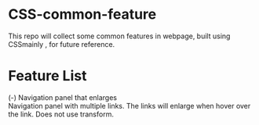 # CSS-common-feature
This repo will collect some common features in webpage, built using CSSmainly , for future reference.

# Feature List
(-) Navigation panel that enlarges  
Navigation panel with multiple links. The links will enlarge when hover over the link. Does not use transform.  